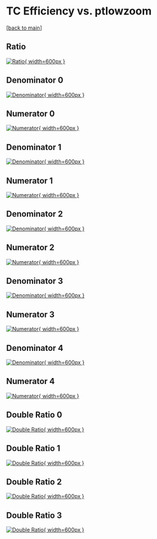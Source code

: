 # TC Efficiency vs. ptlowzoom

[[back to main](./)]



## Ratio

[![Ratio](../mtv/var/TC_vtr_321_0_eff_ptlowzoom.png){ width=600px }](../mtv/var/TC_vtr_321_0_eff_ptlowzoom.pdf)

## Denominator 0

[![Denominator](../mtv/den/TC_vtr_321_0_eff_ptlowzoom_den0.png){ width=600px }](../mtv/den/TC_vtr_321_0_eff_ptlowzoom_den0.pdf)

## Numerator 0

[![Numerator](../mtv/num/TC_vtr_321_0_eff_ptlowzoom_num0.png){ width=600px }](../mtv/num/TC_vtr_321_0_eff_ptlowzoom_num0.pdf)

## Denominator 1

[![Denominator](../mtv/den/TC_vtr_321_0_eff_ptlowzoom_den1.png){ width=600px }](../mtv/den/TC_vtr_321_0_eff_ptlowzoom_den1.pdf)

## Numerator 1

[![Numerator](../mtv/num/TC_vtr_321_0_eff_ptlowzoom_num1.png){ width=600px }](../mtv/num/TC_vtr_321_0_eff_ptlowzoom_num1.pdf)

## Denominator 2

[![Denominator](../mtv/den/TC_vtr_321_0_eff_ptlowzoom_den2.png){ width=600px }](../mtv/den/TC_vtr_321_0_eff_ptlowzoom_den2.pdf)

## Numerator 2

[![Numerator](../mtv/num/TC_vtr_321_0_eff_ptlowzoom_num2.png){ width=600px }](../mtv/num/TC_vtr_321_0_eff_ptlowzoom_num2.pdf)

## Denominator 3

[![Denominator](../mtv/den/TC_vtr_321_0_eff_ptlowzoom_den3.png){ width=600px }](../mtv/den/TC_vtr_321_0_eff_ptlowzoom_den3.pdf)

## Numerator 3

[![Numerator](../mtv/num/TC_vtr_321_0_eff_ptlowzoom_num3.png){ width=600px }](../mtv/num/TC_vtr_321_0_eff_ptlowzoom_num3.pdf)

## Denominator 4

[![Denominator](../mtv/den/TC_vtr_321_0_eff_ptlowzoom_den4.png){ width=600px }](../mtv/den/TC_vtr_321_0_eff_ptlowzoom_den4.pdf)

## Numerator 4

[![Numerator](../mtv/num/TC_vtr_321_0_eff_ptlowzoom_num4.png){ width=600px }](../mtv/num/TC_vtr_321_0_eff_ptlowzoom_num4.pdf)

## Double Ratio 0

[![Double Ratio](../mtv/ratio/TC_vtr_321_0_eff_ptlowzoom_ratio0.png){ width=600px }](../mtv/ratio/TC_vtr_321_0_eff_ptlowzoom_ratio0.pdf)

## Double Ratio 1

[![Double Ratio](../mtv/ratio/TC_vtr_321_0_eff_ptlowzoom_ratio1.png){ width=600px }](../mtv/ratio/TC_vtr_321_0_eff_ptlowzoom_ratio1.pdf)

## Double Ratio 2

[![Double Ratio](../mtv/ratio/TC_vtr_321_0_eff_ptlowzoom_ratio2.png){ width=600px }](../mtv/ratio/TC_vtr_321_0_eff_ptlowzoom_ratio2.pdf)

## Double Ratio 3

[![Double Ratio](../mtv/ratio/TC_vtr_321_0_eff_ptlowzoom_ratio3.png){ width=600px }](../mtv/ratio/TC_vtr_321_0_eff_ptlowzoom_ratio3.pdf)

